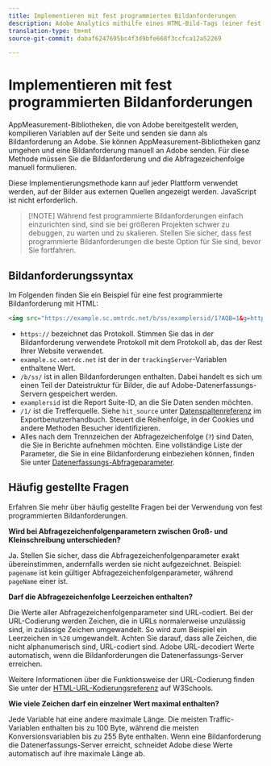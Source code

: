 ```yaml
---
title: Implementieren mit fest programmierten Bildanforderungen
description: Adobe Analytics mithilfe eines HTML-Bild-Tags (einer fest programmierten Bildanforderung) implementieren
translation-type: tm+mt
source-git-commit: dabaf6247695bc4f3d9bfe668f3ccfca12a52269

---
```



# Implementieren mit fest programmierten Bildanforderungen

AppMeasurement-Bibliotheken, die von Adobe bereitgestellt werden, kompilieren Variablen auf der Seite und senden sie dann als Bildanforderung an Adobe. Sie können AppMeasurement-Bibliotheken ganz umgehen und eine Bildanforderung manuell an Adobe senden. Für diese Methode müssen Sie die Bildanforderung und die Abfragezeichenfolge manuell formulieren.

Diese Implementierungsmethode kann auf jeder Plattform verwendet werden, auf der Bilder aus externen Quellen angezeigt werden. JavaScript ist nicht erforderlich.

>[!NOTE] Während fest programmierte Bildanforderungen einfach einzurichten sind, sind sie bei größeren Projekten schwer zu debuggen, zu warten und zu skalieren. Stellen Sie sicher, dass fest programmierte Bildanforderungen die beste Option für Sie sind, bevor Sie fortfahren.

## Bildanforderungssyntax

Im Folgenden finden Sie ein Beispiel für eine fest programmierte Bildanforderung mit HTML:

```html
<img src="https://example.sc.omtrdc.net/b/ss/examplersid/1?AQB=1&g=http%3A%2F%2Fexample.com&pageName=Example%20hardcoded%20hit&v1=Example%20value&AQE=1"/>
```

* `https://` bezeichnet das Protokoll. Stimmen Sie das in der Bildanforderung verwendete Protokoll mit dem Protokoll ab, das der Rest Ihrer Website verwendet.
* `example.sc.omtrdc.net` ist der in der `trackingServer`-Variablen enthaltene Wert.
* `/b/ss/` ist in allen Bildanforderungen enthalten. Dabei handelt es sich um einen Teil der Dateistruktur für Bilder, die auf Adobe-Datenerfassungs-Servern gespeichert werden.
* `examplersid` ist die Report Suite-ID, an die Sie Daten senden möchten.
* `/1/` ist die Trefferquelle. Siehe `hit_source` unter [Datenspaltenreferenz](../../export/analytics-data-feed/c-df-contents/datafeeds-reference.md) im Exportbenutzerhandbuch. Steuert die Reihenfolge, in der Cookies und andere Methoden Besucher identifizieren.
* Alles nach dem Trennzeichen der Abfragezeichenfolge (`?`) sind Daten, die Sie in Berichte aufnehmen möchten. Eine vollständige Liste der Parameter, die Sie in eine Bildanforderung einbeziehen können, finden Sie unter [Datenerfassungs-Abfrageparameter](../validate/query-parameters.md).

## Häufig gestellte Fragen

Erfahren Sie mehr über häufig gestellte Fragen bei der Verwendung von fest programmierten Bildanforderungen.

**Wird bei Abfragezeichenfolgenparametern zwischen Groß- und Kleinschreibung unterschieden?**

Ja. Stellen Sie sicher, dass die Abfragezeichenfolgenparameter exakt übereinstimmen, andernfalls werden sie nicht aufgezeichnet. Beispiel: `pagename` ist kein gültiger Abfragezeichenfolgenparameter, während `pageName` einer ist.

**Darf die Abfragezeichenfolge Leerzeichen enthalten?**

Die Werte aller Abfragezeichenfolgenparameter sind URL-codiert. Bei der URL-Codierung werden Zeichen, die in URLs normalerweise unzulässig sind, in zulässige Zeichen umgewandelt. So wird zum Beispiel ein Leerzeichen in `%20` umgewandelt. Achten Sie darauf, dass alle Zeichen, die nicht alphanumerisch sind, URL-codiert sind. Adobe URL-decodiert Werte automatisch, wenn die Bildanforderungen die Datenerfassungs-Server erreichen.

Weitere Informationen über die Funktionsweise der URL-Codierung finden Sie unter der [HTML-URL-Kodierungsreferenz](https://www.w3schools.com/tags/ref_urlencode.asp) auf W3Schools.

**Wie viele Zeichen darf ein einzelner Wert maximal enthalten?**

Jede Variable hat eine andere maximale Länge. Die meisten Traffic-Variablen enthalten bis zu 100 Byte, während die meisten Konversionsvariablen bis zu 255 Byte enthalten. Wenn eine Bildanforderung die Datenerfassungs-Server erreicht, schneidet Adobe diese Werte automatisch auf ihre maximale Länge ab.
